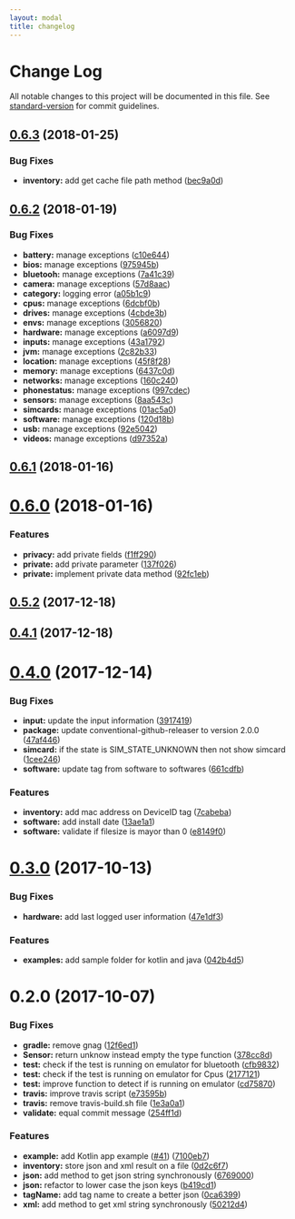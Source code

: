 ```yaml
---
layout: modal
title: changelog
---
```

# Change Log

All notable changes to this project will be documented in this file. See [standard-version](https://github.com/conventional-changelog/standard-version) for commit guidelines.

<a name="0.6.3"></a>
## [0.6.3](https://github.com/flyve-mdm/android-inventory-library/compare/0.6.2...0.6.3) (2018-01-25)


### Bug Fixes

* **inventory:** add get cache file path method ([bec9a0d](https://github.com/flyve-mdm/android-inventory-library/commit/bec9a0d))



<a name="0.6.2"></a>
## [0.6.2](https://github.com/flyve-mdm/android-inventory-library/compare/0.6.1...0.6.2) (2018-01-19)


### Bug Fixes

* **battery:** manage exceptions ([c10e644](https://github.com/flyve-mdm/android-inventory-library/commit/c10e644))
* **bios:** manage exceptions ([975945b](https://github.com/flyve-mdm/android-inventory-library/commit/975945b))
* **bluetooh:** manage exceptions ([7a41c39](https://github.com/flyve-mdm/android-inventory-library/commit/7a41c39))
* **camera:** manage exceptions ([57d8aac](https://github.com/flyve-mdm/android-inventory-library/commit/57d8aac))
* **category:** logging error ([a05b1c9](https://github.com/flyve-mdm/android-inventory-library/commit/a05b1c9))
* **cpus:** manage exceptions ([6dcbf0b](https://github.com/flyve-mdm/android-inventory-library/commit/6dcbf0b))
* **drives:** manage exceptions ([4cbde3b](https://github.com/flyve-mdm/android-inventory-library/commit/4cbde3b))
* **envs:** manage exceptions ([3056820](https://github.com/flyve-mdm/android-inventory-library/commit/3056820))
* **hardware:** manage exceptions ([a6097d9](https://github.com/flyve-mdm/android-inventory-library/commit/a6097d9))
* **inputs:** manage exceptions ([43a1792](https://github.com/flyve-mdm/android-inventory-library/commit/43a1792))
* **jvm:** manage exceptions ([2c82b33](https://github.com/flyve-mdm/android-inventory-library/commit/2c82b33))
* **location:** manage exceptions ([45f8f28](https://github.com/flyve-mdm/android-inventory-library/commit/45f8f28))
* **memory:** manage exceptions ([6437c0d](https://github.com/flyve-mdm/android-inventory-library/commit/6437c0d))
* **networks:** manage exceptions ([160c240](https://github.com/flyve-mdm/android-inventory-library/commit/160c240))
* **phonestatus:** manage exceptions ([997cdec](https://github.com/flyve-mdm/android-inventory-library/commit/997cdec))
* **sensors:** manage exceptions ([8aa543c](https://github.com/flyve-mdm/android-inventory-library/commit/8aa543c))
* **simcards:** manage exceptions ([01ac5a0](https://github.com/flyve-mdm/android-inventory-library/commit/01ac5a0))
* **software:** manage exceptions ([120d18b](https://github.com/flyve-mdm/android-inventory-library/commit/120d18b))
* **usb:** manage exceptions ([92e5042](https://github.com/flyve-mdm/android-inventory-library/commit/92e5042))
* **videos:** manage exceptions ([d97352a](https://github.com/flyve-mdm/android-inventory-library/commit/d97352a))



<a name="0.6.1"></a>
## [0.6.1](https://github.com/flyve-mdm/android-inventory-library/compare/0.6.0...0.6.1) (2018-01-16)



<a name="0.6.0"></a>
# [0.6.0](https://github.com/flyve-mdm/android-inventory-library/compare/0.5.2...0.6.0) (2018-01-16)


### Features

* **privacy:** add private fields ([f1ff290](https://github.com/flyve-mdm/android-inventory-library/commit/f1ff290))
* **private:** add private parameter ([137f026](https://github.com/flyve-mdm/android-inventory-library/commit/137f026))
* **private:** implement private data method ([92fc1eb](https://github.com/flyve-mdm/android-inventory-library/commit/92fc1eb))



<a name="0.5.2"></a>
## [0.5.2](https://github.com/flyve-mdm/android-inventory-library/compare/0.4.1...0.5.2) (2017-12-18)



<a name="0.4.1"></a>
## [0.4.1](https://github.com/flyve-mdm/flyve-mdm-android-inventory/compare/0.4.0...0.4.1) (2017-12-18)



<a name="0.4.0"></a>
# [0.4.0](https://github.com/flyve-mdm/flyve-mdm-android-inventory/compare/0.3.0...0.4.0) (2017-12-14)


### Bug Fixes

* **input:** update the input information ([3917419](https://github.com/flyve-mdm/flyve-mdm-android-inventory/commit/3917419))
* **package:** update conventional-github-releaser to version 2.0.0 ([47af446](https://github.com/flyve-mdm/flyve-mdm-android-inventory/commit/47af446))
* **simcard:** if the state is SIM_STATE_UNKNOWN then not show simcard ([1cee246](https://github.com/flyve-mdm/flyve-mdm-android-inventory/commit/1cee246))
* **software:** update tag from software to softwares ([661cdfb](https://github.com/flyve-mdm/flyve-mdm-android-inventory/commit/661cdfb))


### Features

* **inventory:** add mac address on DeviceID tag ([7cabeba](https://github.com/flyve-mdm/flyve-mdm-android-inventory/commit/7cabeba))
* **software:** add install date ([13ae1a1](https://github.com/flyve-mdm/flyve-mdm-android-inventory/commit/13ae1a1))
* **software:** validate if filesize is mayor than 0 ([e8149f0](https://github.com/flyve-mdm/flyve-mdm-android-inventory/commit/e8149f0))



<a name="0.3.0"></a>
# [0.3.0](https://github.com/flyve-mdm/flyve-mdm-android-inventory/compare/0.2.0...0.3.0) (2017-10-13)


### Bug Fixes

* **hardware:** add last logged user information ([47e1df3](https://github.com/flyve-mdm/flyve-mdm-android-inventory/commit/47e1df3))


### Features

* **examples:** add sample folder for kotlin and java ([042b4d5](https://github.com/flyve-mdm/flyve-mdm-android-inventory/commit/042b4d5))



<a name="0.2.0"></a>
# 0.2.0 (2017-10-07)


### Bug Fixes

* **gradle:** remove gnag ([12f6ed1](https://github.com/flyve-mdm/flyve-mdm-android-inventory/commit/12f6ed1))
* **Sensor:** return unknow instead empty the type function ([378cc8d](https://github.com/flyve-mdm/flyve-mdm-android-inventory/commit/378cc8d))
* **test:** check if the test is running on emulator for bluetooth ([cfb9832](https://github.com/flyve-mdm/flyve-mdm-android-inventory/commit/cfb9832))
* **test:** check if the test is running on emulator for Cpus ([2177121](https://github.com/flyve-mdm/flyve-mdm-android-inventory/commit/2177121))
* **test:** improve function to detect if is running on emulator ([cd75870](https://github.com/flyve-mdm/flyve-mdm-android-inventory/commit/cd75870))
* **travis:** improve travis script ([e73595b](https://github.com/flyve-mdm/flyve-mdm-android-inventory/commit/e73595b))
* **travis:** remove travis-build.sh file ([1e3a0a1](https://github.com/flyve-mdm/flyve-mdm-android-inventory/commit/1e3a0a1))
* **validate:** equal commit message ([254ff1d](https://github.com/flyve-mdm/flyve-mdm-android-inventory/commit/254ff1d))


### Features

* **example:** add Kotlin app example ([#41](https://github.com/flyve-mdm/flyve-mdm-android-inventory/issues/41)) ([7100eb7](https://github.com/flyve-mdm/flyve-mdm-android-inventory/commit/7100eb7))
* **inventory:** store json and xml result on a file ([0d2c6f7](https://github.com/flyve-mdm/flyve-mdm-android-inventory/commit/0d2c6f7))
* **json:** add method to get json string synchronously ([6769000](https://github.com/flyve-mdm/flyve-mdm-android-inventory/commit/6769000))
* **json:** refactor to lower case the json keys ([b419cd1](https://github.com/flyve-mdm/flyve-mdm-android-inventory/commit/b419cd1))
* **tagName:** add tag name to create a better json ([0ca6399](https://github.com/flyve-mdm/flyve-mdm-android-inventory/commit/0ca6399))
* **xml:** add method to get xml string synchronously ([50212d4](https://github.com/flyve-mdm/flyve-mdm-android-inventory/commit/50212d4))
